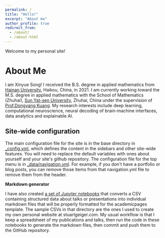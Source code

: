 ```yaml
---
permalink: /
title: "Hello!"
excerpt: "About me"
author_profile: true
redirect_from: 
  - /about/
  - /about.html
---
```


Welcome to my personal site!

About Me
======
I am Xinyue Song! I received the B.S. degree in applied mathematics from [Hainan University](https://www.hainanu.edu.cn/), Haikou, China, in 2021. I am currently working toward the M.S. degree in applied mathematics with the School of Mathematics (Zhuhai), [Sun Yat-sen University](https://www.sysu.edu.cn/), Zhuhai, China under the supervision of [Prof.Dongyang Kuang](https://dykuang.github.io/). My research interests include deep learning, computational neuroscience, neural decoding of brain-machine interfaces, data analytics and explainable AI.


Site-wide configuration
------
The main configuration file for the site is in the base directory in [_config.yml](https://github.com/academicpages/academicpages.github.io/blob/master/_config.yml), which defines the content in the sidebars and other site-wide features. You will need to replace the default variables with ones about yourself and your site's github repository. The configuration file for the top menu is in [_data/navigation.yml](https://github.com/academicpages/academicpages.github.io/blob/master/_data/navigation.yml). For example, if you don't have a portfolio or blog posts, you can remove those items from that navigation.yml file to remove them from the header. 


**Markdown generator**

I have also created [a set of Jupyter notebooks](https://github.com/academicpages/academicpages.github.io/tree/master/markdown_generator
) that converts a CSV containing structured data about talks or presentations into individual markdown files that will be properly formatted for the academicpages template. The sample CSVs in that directory are the ones I used to create my own personal website at stuartgeiger.com. My usual workflow is that I keep a spreadsheet of my publications and talks, then run the code in these notebooks to generate the markdown files, then commit and push them to the GitHub repository.


